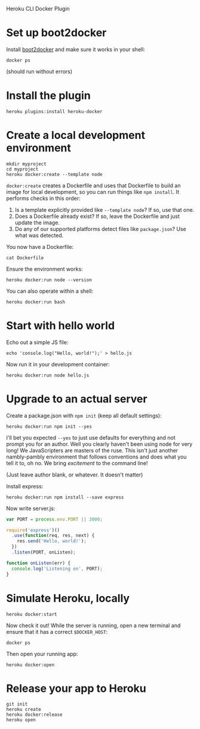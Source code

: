 Heroku CLI Docker Plugin

# Set up boot2docker

Install [boot2docker](http://boot2docker.io/) and make sure it works in your shell:

```
docker ps
```

(should run without errors)

# Install the plugin

```
heroku plugins:install heroku-docker
```

# Create a local development environment

```
mkdir myproject
cd myproject
heroku docker:create --template node
```

`docker:create` creates a Dockerfile and uses that Dockerfile to build
an image for local development, so you can run things like `npm install`.
It performs checks in this order:

1. Is a template explicitly provided like `--template node`? If so, use that one.
2. Does a Dockerfile already exist? If so, leave the Dockerfile and just update the image.
3. Do any of our supported platforms detect files like `package.json`? Use what was detected.

You now have a Dockerfile:

```
cat Dockerfile
```

Ensure the environment works:

```
heroku docker:run node --version
```

You can also operate within a shell:

```
heroku docker:run bash
```

# Start with hello world

Echo out a simple JS file:

```
echo 'console.log("Hello, world!");' > hello.js
```

Now run it in your development container:

```
heroku docker:run node hello.js
```

# Upgrade to an actual server

Create a package.json with `npm init` (keep all default settings):

```
heroku docker:run npm init --yes
```

I'll bet you expected `--yes` to just use defaults for everything and not
prompt you for an author. Well you clearly haven't been using node for very long!
We JavaScripters are masters of the ruse.
This isn't just another nambly-pambly environment that follows conventions and
does what you tell it to, oh no. We bring *excitement* to the command line!

(Just leave author blank, or whatever. It doesn't matter)

Install express:

```
heroku docker:run npm install --save express
```

Now write server.js:

```js
var PORT = process.env.PORT || 3000;

require('express')()
  .use(function(req, res, next) {
    res.send('Hello, world!');
  })
  .listen(PORT, onListen);

function onListen(err) {
  console.log('Listening on', PORT);
}
```

# Simulate Heroku, locally

```
heroku docker:start
```

Now check it out! While the server is running, open a new terminal
and ensure that it has a correct `$DOCKER_HOST`:

```
docker ps
```

Then open your running app:

```
heroku docker:open
```

# Release your app to Heroku

```
git init
heroku create
heroku docker:release
heroku open
```
